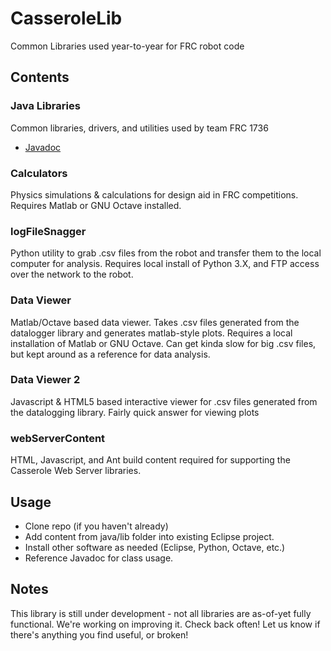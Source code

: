# CasseroleLib
Common Libraries used year-to-year for FRC robot code

## Contents

### Java Libraries
Common libraries, drivers, and utilities used by team FRC 1736
  - [Javadoc](http://robotcasserole1736.github.io/CasseroleLib/index.html)

### Calculators
Physics simulations & calculations for design aid in FRC competitions. Requires Matlab or GNU Octave installed.

### logFileSnagger
Python utility to grab .csv files from the robot and transfer them to the local computer for analysis. Requires local install of Python 3.X, and FTP access over the network to the robot.

### Data Viewer
Matlab/Octave based data viewer. Takes .csv files generated from the datalogger library and generates matlab-style plots. Requires a local installation of Matlab or GNU Octave. Can get kinda slow for big .csv files, but kept around as a reference for data analysis.

### Data Viewer 2
Javascript & HTML5 based interactive viewer for .csv files generated from the datalogging library. Fairly quick answer for viewing plots

### webServerContent
HTML, Javascript, and Ant build content required for supporting the Casserole Web Server libraries.

## Usage
  - Clone repo (if you haven't already)
  - Add content from java/lib folder into existing Eclipse project.
  - Install other software as needed (Eclipse, Python, Octave, etc.)
  - Reference Javadoc for class usage.
  
## Notes

This library is still under development - not all libraries are as-of-yet fully functional. We're working on improving it. Check back often! Let us know if there's anything you find useful, or broken!